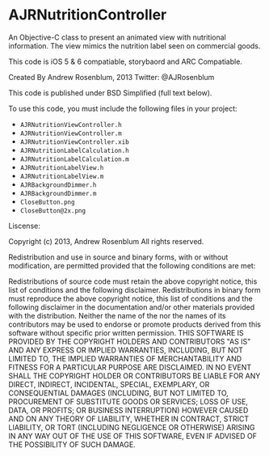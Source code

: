 AJRNutritionController
======================

An Objective-C class to present an animated view with nutritional information. The view mimics the nutrition label seen on commercial goods.

This code is iOS 5 & 6 compatiable, storybaord and ARC Compatiable.

Created By Andrew Rosenblum, 2013
Twitter: @AJRosenblum

This code is published under BSD Simplified (full text below).

To use this code, you must include the following files in your project:
- `AJRNutritionViewController.h`
- `AJRNutritionViewController.m`
- `AJRNutritionViewController.xib`
- `AJRNutritionLabelCalculation.h`
- `AJRNutritionLabelCalculation.m`
- `AJRNutritionLabelView.h`
- `AJRNutritionLabelView.m`
- `AJRBackgroundDimmer.h`
- `AJRBackgroundDimmer.m`
- `CloseButton.png`
- `CloseButton@2x.png`


Liscense:

Copyright (c) 2013, Andrew Rosenblum
All rights reserved.

Redistribution and use in source and binary forms, with or without modification, are permitted provided that the following conditions are met:

Redistributions of source code must retain the above copyright notice, this list of conditions and the following disclaimer.
Redistributions in binary form must reproduce the above copyright notice, this list of conditions and the following disclaimer in the documentation and/or other materials provided with the distribution.
Neither the name of the <ORGANIZATION> nor the names of its contributors may be used to endorse or promote products derived from this software without specific prior written permission.
THIS SOFTWARE IS PROVIDED BY THE COPYRIGHT HOLDERS AND CONTRIBUTORS "AS IS" AND ANY EXPRESS OR IMPLIED WARRANTIES, INCLUDING, BUT NOT LIMITED TO, THE IMPLIED WARRANTIES OF MERCHANTABILITY AND FITNESS FOR A PARTICULAR PURPOSE ARE DISCLAIMED. IN NO EVENT SHALL THE COPYRIGHT HOLDER OR CONTRIBUTORS BE LIABLE FOR ANY DIRECT, INDIRECT, INCIDENTAL, SPECIAL, EXEMPLARY, OR CONSEQUENTIAL DAMAGES (INCLUDING, BUT NOT LIMITED TO, PROCUREMENT OF SUBSTITUTE GOODS OR SERVICES; LOSS OF USE, DATA, OR PROFITS; OR BUSINESS INTERRUPTION) HOWEVER CAUSED AND ON ANY THEORY OF LIABILITY, WHETHER IN CONTRACT, STRICT LIABILITY, OR TORT (INCLUDING NEGLIGENCE OR OTHERWISE) ARISING IN ANY WAY OUT OF THE USE OF THIS SOFTWARE, EVEN IF ADVISED OF THE POSSIBILITY OF SUCH DAMAGE.


